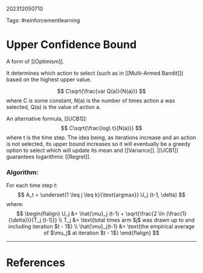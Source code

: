 202312050710

Tags: #reinforcementlearning 

# Upper Confidence Bound
A form of [[Optimism]].

It determines which action to select (such as in [[Multi-Armed Bandit]]) based on the highest upper value.

$$
C\sqrt{\frac{var Q(a)}{N(a)}}
$$
where C is some constant, N(a) is the number of times action a was selected, Q(a) is the value of action a.

An alternative formula, [[UCB1]]:
$$
C\sqrt{\frac{log\ t}{N(a)}}
$$
where t is the time step.  The idea being, as iterations increase and an action is not selected, its upper bound increases so it will eventually be a greedy option to select which will update its mean and [[Variance]].  [[UCB1]] guarantees logarithmic [[Regret]].


### Algorithm:
For each time step $t$:
$$
A_t = \underset{1 \leq j \leq k}{\text{argmax}} U_j (t-1, \delta)
$$
where:
$$
\begin{flalign}
U_j &= \hat{\mu}_j (t-1) + \sqrt{\frac{2 \ln (\frac{1}{\delta})}{T_j (t-1)}} \\
T_j &= \text{total times arm $j$ was drawn up to and including iteration $t - 1$} \\
\hat{\mu}_j(t-1) &= \text{the empirical average of $\mu_j$ at iteration $t - 1$}
\end{flalign}
$$

---
# References
